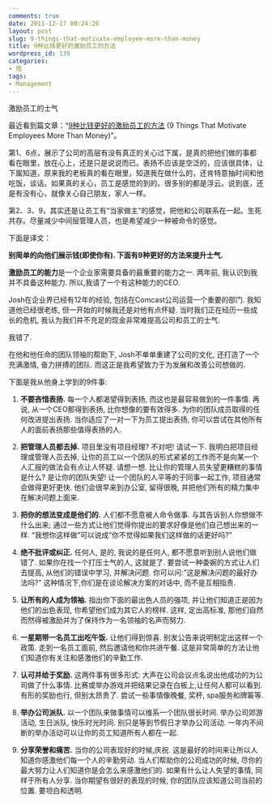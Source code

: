 ```yaml
---
comments: true
date: 2011-12-17 00:24:26
layout: post
slug: 9-things-that-motivate-employee-more-than-money
title: 9种比钱更好的激励员工的方法
wordpress_id: 139
categories:
- 悟
tags:
- Management
---
```


激励员工的士气

最近看到篇文章：“[9种比钱更好的激励员工的方法](http://goo.gl/ushlH) (9 Things That Motivate Employees More Than Money)”。

第1、6点，展示了公司的高层有没有真正的关心过下属，是真的把他们做的事都看在眼里，放在心上，还是只是说说而已。表扬不应该是空泛的，应该很具体，让下属知道，原来我的老板真的看在眼里，知道我在做什么的，还肯特意抽时间和他吃饭，谈话。如果真的关心，员工是感觉的到的。很多别的都是浮云。说到底，还是有没有心，就像关心自己朋友，家人一样。

第2、3、9，其实还是让员工有“当家做主”的感觉，把他和公司联系在一起。生死共存。尽量减少中间层管理人员，也是希望减少一种被命令的感觉。

下面是译文：

**别简单的向他们展示钱(即使你有). 下面有9种更好的方法来提升士气.**

**激励员工的能力**是一个企业家需要具备的最重要的能力之一. 两年前, 我认识到我并不具备这种能力. 所以,我请了一个有这种能力的CEO.

Josh在企业界已经有12年的经验, 包括在Comcast公司运营一个重要的部门. 我知道他已经很老练, 但一开始的时候我还是对他有点怀疑. 当时我们正在经历一些成长的危机, 我认为我们并不充足的现金非常难提高公司和员工的士气.

我错了.

在他和他任命的团队领袖的帮助下, Josh不单单重建了公司的文化, 还打造了一个充满激情, 奋力拼搏的团队. 而这正是我希望致力于为发展和改善公司想做的.

下面是我从他身上学到的9件事:



	
  1. **不要吝惜表扬.** 每一个人都渴望得到表扬, 而这也是最容易做到的一件事情. 再说, 从一个CEO那得到表扬, 比你想像的要有效得多. 为你的团队成员取得的任何改进提出表扬. 当你适应了一对一下为员工提出表扬, 你可以尝试在其他所有人的面前表扬那些值得表扬的人.



	
  2. **把管理人员都去掉.** 项目里没有项目经理? 不对吧! 请试一下. 我明白把项目经理或管理人员去掉, 让你的员工以一个团队的形式紧紧的工作而不是向某一个人汇报的做法会有点让人怀疑. 请想一想. 比让你的管理人员失望更糟糕的事情是什么? 是让你的团队失望! 让一个团队的人平等的于同事一起工作, 项目通常会做得更好更快. 他们会很早来到办公室, 留得很晚, 并把他们所有的精力集中在解决问题上面来.



	
  3. **把你的想法变成是他们的.** 人们都不愿意被人命令做事. 与其告诉别人你想做不什么出来; 通过一些方式让他们觉得你提出的要求好像是他们自己想出来的一样. “我想你这样做”可以说成”你不觉得如果我们这样做的话更好吗?”



	
  4. **绝不批评或纠正.** 任何人, 是的, 我说的是任何人, 都不愿意听到别人说他们做错了. 如果你在找一个打压士气的人, 这就是了. 要尝试一种委婉的方式让人们去提高, 从他们的错误中学习, 并解决问题. 你可以问:”这是解决问题的最好办法吗?” 这种情况下,你们是在谈论解决方案的对话中, 而不是互相指责.



	
  5. **让所有的人成为领袖.** 指出你下面的最出色人员的强项, 并让他们知道正是因为他们的出色表现, 你希望他们成为其它人的榜样. 这样, 定出高标准, 那他们自然而然得被激励并为了保持作为一名领袖的名声而努力.



	
  6. **一星期带一名员工出吃午饭.** 让他们得到惊喜. 别发公告来说明制定出这样一个政策. 走到一名员工面前, 然后邀请他和你共进午餐. 这是非常简单的方法让他们知道你有关注和感激他们的辛勤工作.



	
  7. **认可并给于奖励.** 这两件事有很多形式: 大声在公司会议点名说出他成功的为公司做了什么事情. 比赛或举办游戏并把结果记录在白板上,让任何人都可以看到. 有形的奖励也行, 但别太昂贵了. 尝试一些事情像晚餐, 奖杯, spa服务和牌匾等.



	
  8. **举办公司派队.** 以一个团队来做事情可以维系一个团队很长时间. 举办公司郊游活动, 生日派队, 快乐时光时间. 别只是等到节假日才举办公司活动. 一年内不间断的举办活动可以让你的员工知道所有人都在一起.



	
  9. **分享荣誉和痛苦.** 当你的公司表现好的时候,庆祝. 这是最好的时间来让所以人知道你感激他们每一个人的辛勤劳动. 当人们帮助你的公司成功的时候, 尽你的最大努力让人们知道你是会怎么来感激他们的. 如果有什么让人失望的事情, 同样于所有人分享. 当你期望有很好的表现的时候, 你的团队应该知道公司当前的位置. 要坦白和透明.


